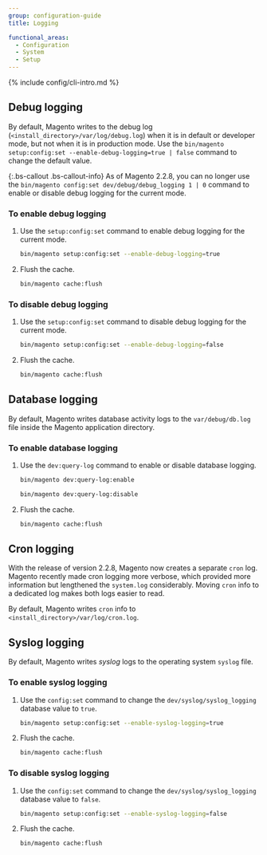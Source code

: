 ```yaml
---
group: configuration-guide
title: Logging

functional_areas:
  - Configuration
  - System
  - Setup
---
```


{% include config/cli-intro.md %}

## Debug logging

By default, Magento writes to the debug log (`<install_directory>/var/log/debug.log`) when it is in default or developer mode, but not when it is in production mode. Use the `bin/magento setup:config:set --enable-debug-logging=true | false` command to change the default value.

{:.bs-callout .bs-callout-info}
As of Magento 2.2.8, you can no longer use the `bin/magento config:set dev/debug/debug_logging 1 | 0` command to enable or disable debug logging for the current mode.

### To enable debug logging

1. Use the `setup:config:set` command to enable debug logging for the current mode.

    ```bash
    bin/magento setup:config:set --enable-debug-logging=true
    ```

2. Flush the cache.

    ```bash
    bin/magento cache:flush
    ```

### To disable debug logging

1. Use the `setup:config:set` command to disable debug logging for the current mode.

    ```bash
    bin/magento setup:config:set --enable-debug-logging=false
    ```

1. Flush the cache.

    ```bash
    bin/magento cache:flush
    ```

## Database logging

By default, Magento writes database activity logs to the `var/debug/db.log` file inside the Magento application directory.

### To enable database logging

1. Use the `dev:query-log` command to enable or disable database logging.

    ```bash
    bin/magento dev:query-log:enable
    ```
    ```bash
    bin/magento dev:query-log:disable
    ```

1. Flush the cache.

    ```bash
    bin/magento cache:flush
    ```

## Cron logging

With the release of version 2.2.8, Magento now creates a separate `cron` log.
Magento recently made cron logging more verbose, which provided more information but lengthened the `system.log` considerably.
Moving `cron` info to a dedicated log makes both logs easier to read.

By default, Magento writes `cron` info to `<install_directory>/var/log/cron.log`.

## Syslog logging

By default, Magento writes _syslog_ logs to the operating system `syslog` file.

### To enable syslog logging

1. Use the `config:set` command to change the `dev/syslog/syslog_logging` database value to `true`.

    ```bash
    bin/magento setup:config:set --enable-syslog-logging=true
    ```

2. Flush the cache.

    ```bash
    bin/magento cache:flush
    ```

### To disable syslog logging

1. Use the `config:set` command to change the `dev/syslog/syslog_logging` database value to `false`.

    ```bash
    bin/magento setup:config:set --enable-syslog-logging=false
    ```

1. Flush the cache.

    ```bash
    bin/magento cache:flush
    ```